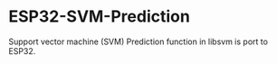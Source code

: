 # ESP32-SVM-Prediction
Support vector machine (SVM) Prediction function in libsvm is port to ESP32.
